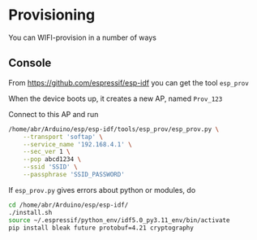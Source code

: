 # Provisioning

You can WIFI-provision in a number of ways

## Console

From <https://github.com/espressif/esp-idf> you can get the tool `esp_prov`

When the device boots up, it creates a new AP, named `Prov_123`

Connect to this AP and run

```bash
/home/abr/Arduino/esp/esp-idf/tools/esp_prov/esp_prov.py \
    --transport 'softap' \
    --service_name '192.168.4.1' \
    --sec_ver 1 \
    --pop abcd1234 \
    --ssid 'SSID' \
    --passphrase 'SSID_PASSWORD'
```

If `esp_prov.py` gives errors about python or modules, do

```bash
cd /home/abr/Arduino/esp/esp-idf/
./install.sh
source ~/.espressif/python_env/idf5.0_py3.11_env/bin/activate
pip install bleak future protobuf=4.21 cryptography
```


